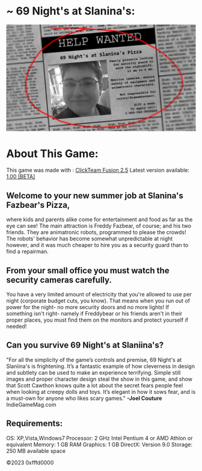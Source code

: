 # ~ 69 Night's at Slanina's:
![69 Night's at Slanina's](newspaper.png)

# About This Game:
This game was made with : [ClickTeam Fusion 2.5]([https://pt-br.reactjs.org/](https://www.clickteam.com/clickteam-fusion-2-5))
Latest version available: [1.00 [BETA]]([https://github.com/0xfffd0000/sNaS/releases/tag/snas])

## Welcome to your new summer job at Slanina's Fazbear's Pizza,

where kids and parents alike come for entertainment and food as far as the eye can see! The main attraction is Freddy Fazbear, of course; and his two friends. They are animatronic robots, programmed to please the crowds! The robots' behavior has become somewhat unpredictable at night however, and it was much cheaper to hire you as a security guard than to find a repairman.


## From your small office you must watch the security cameras carefully.

You have a very limited amount of electricity that you're allowed to use per night (corporate budget cuts, you know). That means when you run out of power for the night- no more security doors and no more lights! If something isn't right- namely if Freddybear or his friends aren't in their proper places, you must find them on the monitors and protect yourself if needed!

## Can you survive 69 Night's at Slaniina's?

"For all the simplicity of the game’s controls and premise, 69 Night's at Slaniina's is frightening. It’s a fantastic example of how cleverness in design and subtlety can be used to make an experience terrifying. Simple still images and proper character design steal the show in this game, and show that Scott Cawthon knows quite a lot about the secret fears people feel when looking at creepy dolls and toys. It’s elegant in how it sows fear, and is a must-own for anyone who likes scary games." **-Joel Couture** IndieGameMag.com

## Requirements:

OS: XP,Vista,Windows7
Processor: 2 GHz Intel Pentium 4 or AMD Athlon or equivalent
Memory: 1 GB RAM
Graphics: 1 GB
DirectX: Version 9.0
Storage: 250 MB available space


©2023 0xfffd0000
